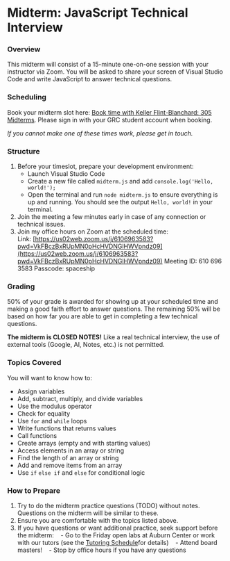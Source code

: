 # Midterm: JavaScript Technical Interview

### Overview
This midterm will consist of a 15-minute one-on-one session with your instructor via Zoom. You will be asked to share your screen of Visual Studio Code and write JavaScript to answer technical questions.

### Scheduling
Book your midterm slot here: [Book time with Keller Flint-Blanchard: 305 Midterms](https://outlook.office.com/bookwithme/user/cea5ca32f4144d5da65db8176793e9e8@greenriver.edu/meetingtype/GBE42tkH3Eq-EEHJ1u9KPQ2?anonymous&ep=mcard). Please sign in with your GRC student account when booking.

*If you cannot make one of these times work, please get in touch.*

### Structure
1. Before your timeslot, prepare your development environment:
	- Launch Visual Studio Code
	- Create a new file called `midterm.js` and add `console.log('Hello, world!');`
	- Open the terminal and run `node midterm.js` to ensure everything is up and running. You should see the output `Hello, world!` in your terminal.
2. Join the meeting a few minutes early in case of any connection or technical issues.
3. Join my office hours on Zoom at the scheduled time:
	Link: [https://us02web.zoom.us/j/6106963583?pwd=VkFBczBxRUpMN0pHcHVDNGlHWVpndz09](https://us02web.zoom.us/j/6106963583?pwd=VkFBczBxRUpMN0pHcHVDNGlHWVpndz09)
	Meeting ID: 610 696 3583
	Passcode: spaceship

### Grading
50% of your grade is awarded for showing up at your scheduled time and making a good faith effort to answer questions. The remaining 50% will be based on how far you are able to get in completing a few technical questions.

**The midterm is CLOSED NOTES!** Like a real technical interview, the use of external tools (Google, AI, Notes, etc.) is not permitted.

### Topics Covered
You will want to know how to:
- Assign variables
- Add, subtract, multiply, and divide variables
- Use the modulus operator
- Check for equality
- Use `for` and `while` loops
- Write functions that returns values
- Call functions
- Create arrays (empty and with starting values)
- Access elements in an array or string
- Find the length of an array or string
- Add and remove items from an array
- Use `if` `else if` and `else` for conditional logic

### How to Prepare
1. Try to do the midterm practice questions (TODO) without notes. Questions on the midterm will be similar to these. 
2. Ensure you are comfortable with the topics listed above.
3. If you have questions or want additional practice, seek support before the midterm:
   - Go to the Friday open labs at Auburn Center or work with our tutors (see the [Tutoring Schedule](https://egator.greenriver.edu/courses/2493988/pages/tutoring-schedule?module_item_id=85598895)for details)
   - Attend board masters!
   - Stop by office hours if you have any questions